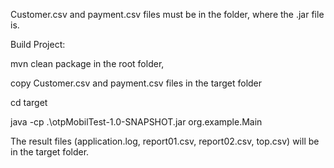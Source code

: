 Customer.csv and payment.csv files must be in the folder, where the .jar file is.

Build Project:

mvn clean package in the root folder,

copy Customer.csv and payment.csv files in the target folder

cd target

java -cp .\otpMobilTest-1.0-SNAPSHOT.jar org.example.Main

The result files (application.log, report01.csv, report02.csv, top.csv) will be in the target folder.
